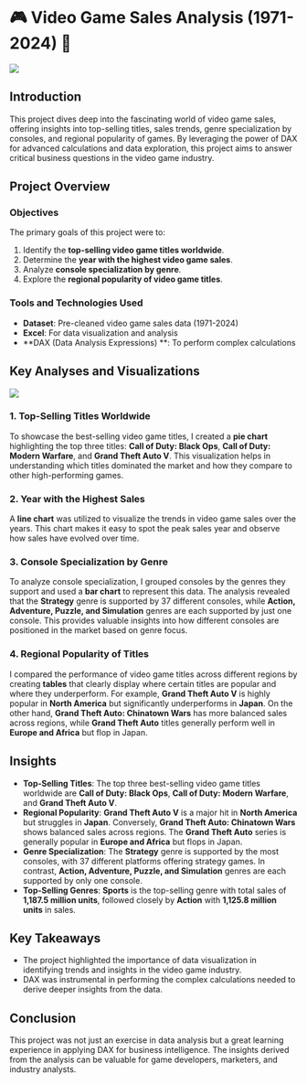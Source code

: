 
# 🎮 Video Game Sales Analysis (1971-2024) 🚀
![](games.jpg)
## Introduction

This project dives deep into the fascinating world of video game sales, offering insights into top-selling titles, sales trends, genre specialization by consoles, and regional popularity of games. By leveraging the power of DAX for advanced calculations and data exploration, this project aims to answer critical business questions in the video game industry.
## Project Overview
### Objectives
The primary goals of this project were to:
1. Identify the **top-selling video game titles worldwide**.
2. Determine the **year with the highest video game sales**.
3. Analyze **console specialization by genre**.
4. Explore the **regional popularity of video game titles**.
### Tools and Technologies Used
- **Dataset**: Pre-cleaned video game sales data (1971-2024)
- **Excel**: For data visualization and analysis
- **DAX (Data Analysis Expressions) **: To perform complex calculations

## Key Analyses and Visualizations
![](games.png)
### 1. Top-Selling Titles Worldwide
To showcase the best-selling video game titles, I created a **pie chart** highlighting the top three titles: **Call of Duty: Black Ops**, **Call of Duty: Modern Warfare**, and **Grand Theft Auto V**. This visualization helps in understanding which titles dominated the market and how they compare to other high-performing games.

### 2. Year with the Highest Sales
A **line chart** was utilized to visualize the trends in video game sales over the years. This chart makes it easy to spot the peak sales year and observe how sales have evolved over time.

### 3. Console Specialization by Genre
To analyze console specialization, I grouped consoles by the genres they support and used a **bar chart** to represent this data. The analysis revealed that the **Strategy** genre is supported by 37 different consoles, while **Action, Adventure, Puzzle, and Simulation** genres are each supported by just one console. This provides valuable insights into how different consoles are positioned in the market based on genre focus.

### 4. Regional Popularity of Titles
I compared the performance of video game titles across different regions by creating **tables** that clearly display where certain titles are popular and where they underperform. For example, **Grand Theft Auto V** is highly popular in **North America** but significantly underperforms in **Japan**. On the other hand, **Grand Theft Auto: Chinatown Wars** has more balanced sales across regions, while **Grand Theft Auto** titles generally perform well in **Europe and Africa** but flop in Japan.

## Insights

- **Top-Selling Titles**: The top three best-selling video game titles worldwide are **Call of Duty: Black Ops**, **Call of Duty: Modern Warfare**, and **Grand Theft Auto V**.
- **Regional Popularity**: **Grand Theft Auto V** is a major hit in **North America** but struggles in **Japan**. Conversely, **Grand Theft Auto: Chinatown Wars** shows balanced sales across regions. The **Grand Theft Auto** series is generally popular in **Europe and Africa** but flops in Japan.
- **Genre Specialization**: The **Strategy** genre is supported by the most consoles, with 37 different platforms offering strategy games. In contrast, **Action, Adventure, Puzzle, and Simulation** genres are each supported by only one console.
- **Top-Selling Genres**: **Sports** is the top-selling genre with total sales of **1,187.5 million units**, followed closely by **Action** with **1,125.8 million units** in sales.

## Key Takeaways

- The project highlighted the importance of data visualization in identifying trends and insights in the video game industry.
- DAX was instrumental in performing the complex calculations needed to derive deeper insights from the data.
## Conclusion

This project was not just an exercise in data analysis but a great learning experience in applying DAX for business intelligence. The insights derived from the analysis can be valuable for game developers, marketers, and industry analysts. 

